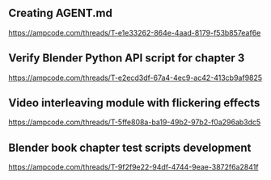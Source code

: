 ## Creating AGENT.md
https://ampcode.com/threads/T-e1e33262-864e-4aad-8179-f53b857eaf6e

## Verify Blender Python API script for chapter 3
https://ampcode.com/threads/T-e2ecd3df-67a4-4ec9-ac42-413cb9af9825

## Video interleaving module with flickering effects
https://ampcode.com/threads/T-5ffe808a-ba19-49b2-97b2-f0a296ab3dc5

## Blender book chapter test scripts development
https://ampcode.com/threads/T-9f2f9e22-94df-4744-9eae-3872f6a2841f
